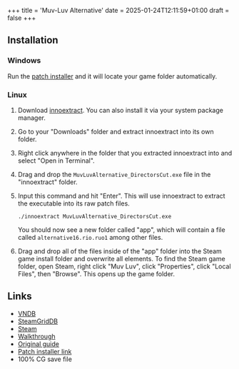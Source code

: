 +++
title = 'Muv-Luv Alternative'
date = 2025-01-24T12:11:59+01:00
draft = false
+++

## Installation

### Windows

Run the [patch installer](https://steamcommunity.com/app/802880/discussions/0/3418811381786665974/) and it will locate your game folder automatically.

### Linux

1. Download [innoextract](https://constexpr.org/innoextract/). You can also install it via your system package manager.
2. Go to your "Downloads" folder and extract innoextract into its own folder.
3. Right click anywhere in the folder that you extracted innoextract into and select "Open in Terminal".
4. Drag and drop the `MuvLuvAlternative_DirectorsCut.exe` file in the "innoextract" folder.
5. Input this command and hit "Enter". This will use innoextract to extract the executable into its raw patch files.

   ```
   ./innoextract MuvLuvAlternative_DirectorsCut.exe
   ```

   You should now see a new folder called "app", which will contain a file called `alternative16.rio.ruo1` among other files.

6. Drag and drop all of the files inside of the "app" folder into the Steam game install folder and overwrite all elements. To find the Steam game folder, open Steam, right click "Muv Luv", click "Properties", click "Local Files", then "Browse". This opens up the game folder.

## Links

* [VNDB](https://vndb.org/v92)
* [SteamGridDB](https://www.steamgriddb.com/game/25785)
* [Steam](https://store.steampowered.com/app/802890/MuvLuv_Alternative/)
* [Walkthrough](https://forums.fuwanovel.net/topic/19279-muv-luv-alternative/)
* [Original guide](https://steamcommunity.com/sharedfiles/filedetails/?id=2818455527)
* [Patch installer link](https://steamcommunity.com/app/802880/discussions/0/3418811381786665974/)
* 100% CG save file